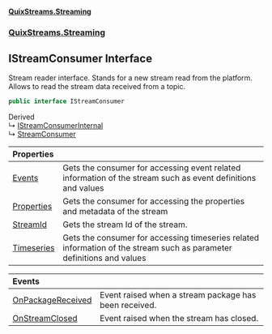 #### [QuixStreams.Streaming](index.md 'index')
### [QuixStreams.Streaming](QuixStreams.Streaming.md 'QuixStreams.Streaming')

## IStreamConsumer Interface

Stream reader interface. Stands for a new stream read from the platform.  
Allows to read the stream data received from a topic.

```csharp
public interface IStreamConsumer
```

Derived  
&#8627; [IStreamConsumerInternal](IStreamConsumerInternal.md 'QuixStreams.Streaming.IStreamConsumerInternal')  
&#8627; [StreamConsumer](StreamConsumer.md 'QuixStreams.Streaming.StreamConsumer')

| Properties | |
| :--- | :--- |
| [Events](IStreamConsumer.Events.md 'QuixStreams.Streaming.IStreamConsumer.Events') | Gets the consumer for accessing event related information of the stream such as event definitions and values |
| [Properties](IStreamConsumer.Properties.md 'QuixStreams.Streaming.IStreamConsumer.Properties') | Gets the consumer for accessing the properties and metadata of the stream |
| [StreamId](IStreamConsumer.StreamId.md 'QuixStreams.Streaming.IStreamConsumer.StreamId') | Gets the stream Id of the stream. |
| [Timeseries](IStreamConsumer.Timeseries.md 'QuixStreams.Streaming.IStreamConsumer.Timeseries') | Gets the consumer for accessing timeseries related information of the stream such as parameter definitions and values |

| Events | |
| :--- | :--- |
| [OnPackageReceived](IStreamConsumer.OnPackageReceived.md 'QuixStreams.Streaming.IStreamConsumer.OnPackageReceived') | Event raised when a stream package has been received. |
| [OnStreamClosed](IStreamConsumer.OnStreamClosed.md 'QuixStreams.Streaming.IStreamConsumer.OnStreamClosed') | Event raised when the stream has closed. |
